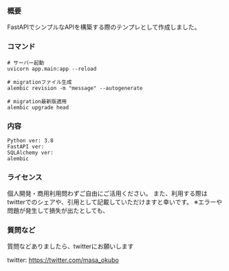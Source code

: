 ### 概要
FastAPIでシンプルなAPIを構築する際のテンプレとして作成しました。

### コマンド
```
# サーバー起動
uvicorn app.main:app --reload

# migrationファイル生成
alembic revision -m "message" --autogenerate

# migration最新版適用
alembic upgrade head

```

### 内容
```
Python ver: 3.8
FastAPI ver: 
SQLAlchemy ver:
alembic 
```

### ライセンス
個人開発・商用利用問わずご自由にご活用ください。
また、利用する際はtwitterでのシェアや、引用として記載していただけますと幸いです。
※エラーや問題が発生して損失が出たとしても、

### 質問など
質問などありましたら、twitterにお願いします

twitter: https://twitter.com/masa_okubo
